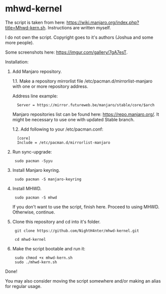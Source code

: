 # mhwd-kernel

The script is taken from here: https://wiki.manjaro.org/index.php?title=Mhwd-kern.sh. Instructions are written myself.

I do not own the script. Copyright goes to it's authors (Joshua and some more people).

Some screenshots here: https://imgur.com/gallery/7gA7esT.


Installation:
1. Add Manjaro repository.

    1.1. Make a repository mirrorlist file /etc/pacman.d/mirrorlist-manjaro with one or more repository address. 
    
      Address line example:
       
         Server = https://mirror.futureweb.be/manjaro/stable/core/$arch
         
      Manjaro repositories list can be found here: https://repo.manjaro.org/. It might be necessary to use one with updated Stable branch.
       
    1.2. Add following to your /etc/pacman.conf:
    
         [core]
         Include = /etc/pacman.d/mirrorlist-manjaro
2. Run sync-upgrade:

        sudo pacman -Syyu
3. Install Manjaro keyring.

        sudo pacman -S manjaro-keyring
4. Install MHWD.

        sudo pacman -S mhwd
   If you don't want to use the script, finish here. Proceed to using MHWD. Otherwise, continue.
5. Clone this repository and cd into it's folder.

        git clone https://github.com/NightH4nter/mhwd-kernel.git
    
        cd mhwd-kernel
6. Make the script bootable and run it:

        sudo chmod +x mhwd-kern.sh
        sudo ./mhwd-kern.sh
Done!

You may also consider moving the script somewhere and/or making an alias for regular usage.
